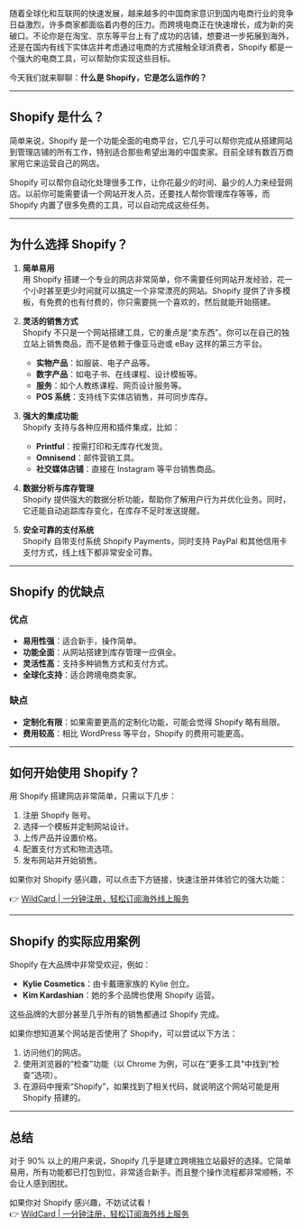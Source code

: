 随着全球化和互联网的快速发展，越来越多的中国商家意识到国内电商行业的竞争日益激烈，许多商家都面临着内卷的压力。而跨境电商正在快速增长，成为新的突破口。不论你是在淘宝、京东等平台上有了成功的店铺，想要进一步拓展到海外，还是在国内有线下实体店并考虑通过电商的方式接触全球消费者，Shopify 都是一个强大的电商工具，可以帮助你实现这些目标。

今天我们就来聊聊：**什么是 Shopify，它是怎么运作的？**

---

## Shopify 是什么？

简单来说，Shopify 是一个功能全面的电商平台，它几乎可以帮你完成从搭建网站到管理店铺的所有工作，特别适合那些希望出海的中国卖家。目前全球有数百万商家用它来运营自己的网店。

Shopify 可以帮你自动化处理很多工作，让你花最少的时间、最少的人力来经营网店。以前你可能需要请一个网站开发人员，还要找人帮你管理库存等等，而 Shopify 内置了很多免费的工具，可以自动完成这些任务。

---

## 为什么选择 Shopify？

1. **简单易用**  
   用 Shopify 搭建一个专业的网店非常简单，你不需要任何网站开发经验，花一个小时甚至更少时间就可以搞定一个非常漂亮的网站。Shopify 提供了许多模板，有免费的也有付费的，你只需要挑一个喜欢的，然后就能开始搭建。

2. **灵活的销售方式**  
   Shopify 不只是一个网站搭建工具，它的重点是“卖东西”。你可以在自己的独立站上销售商品，而不是依赖于像亚马逊或 eBay 这样的第三方平台。  
   - **实物产品**：如服装、电子产品等。  
   - **数字产品**：如电子书、在线课程、设计模板等。  
   - **服务**：如个人教练课程、网页设计服务等。  
   - **POS 系统**：支持线下实体店销售，并可同步库存。

3. **强大的集成功能**  
   Shopify 支持与各种应用和插件集成，比如：  
   - **Printful**：按需打印和无库存代发货。  
   - **Omnisend**：邮件营销工具。  
   - **社交媒体店铺**：直接在 Instagram 等平台销售商品。

4. **数据分析与库存管理**  
   Shopify 提供强大的数据分析功能，帮助你了解用户行为并优化业务。同时，它还能自动追踪库存变化，在库存不足时发送提醒。

5. **安全可靠的支付系统**  
   Shopify 自带支付系统 Shopify Payments，同时支持 PayPal 和其他信用卡支付方式，线上线下都非常安全可靠。

---

## Shopify 的优缺点

### 优点
- **易用性强**：适合新手，操作简单。  
- **功能全面**：从网站搭建到库存管理一应俱全。  
- **灵活性高**：支持多种销售方式和支付方式。  
- **全球化支持**：适合跨境电商卖家。

### 缺点
- **定制化有限**：如果需要更高的定制化功能，可能会觉得 Shopify 略有局限。  
- **费用较高**：相比 WordPress 等平台，Shopify 的费用可能更高。

---

## 如何开始使用 Shopify？

用 Shopify 搭建网店非常简单，只需以下几步：  
1. 注册 Shopify 账号。  
2. 选择一个模板并定制网站设计。  
3. 上传产品并设置价格。  
4. 配置支付方式和物流选项。  
5. 发布网站并开始销售。

如果你对 Shopify 感兴趣，可以点击下方链接，快速注册并体验它的强大功能：

👉 [WildCard | 一分钟注册，轻松订阅海外线上服务](https://bit.ly/bewildcard)

---

## Shopify 的实际应用案例

Shopify 在大品牌中非常受欢迎，例如：  
- **Kylie Cosmetics**：由卡戴珊家族的 Kylie 创立。  
- **Kim Kardashian**：她的多个品牌也使用 Shopify 运营。

这些品牌的大部分甚至几乎所有的销售都通过 Shopify 完成。

如果你想知道某个网站是否使用了 Shopify，可以尝试以下方法：  
1. 访问他们的网店。  
2. 使用浏览器的“检查”功能（以 Chrome 为例，可以在“更多工具”中找到“检查”选项）。  
3. 在源码中搜索“Shopify”，如果找到了相关代码，就说明这个网站可能是用 Shopify 搭建的。

---

## 总结

对于 90% 以上的用户来说，Shopify 几乎是建立跨境独立站最好的选择。它简单易用，所有功能都已打包到位，非常适合新手。而且整个操作流程都非常顺畅，不会让人感到困扰。

如果你对 Shopify 感兴趣，不妨试试看！  
👉 [WildCard | 一分钟注册，轻松订阅海外线上服务](https://bit.ly/bewildcard)
